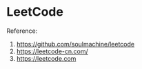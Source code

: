 # LeetCode

Reference:
1. https://github.com/soulmachine/leetcode
2. https://leetcode-cn.com/
3. https://leetcode.com


